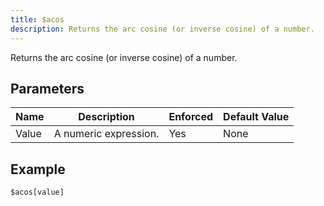 ```yaml
---
title: $acos
description: Returns the arc cosine (or inverse cosine) of a number.
---
```


Returns the arc cosine (or inverse cosine) of a number.
## Parameters
| Name  |      Description      | Enforced | Default Value |
|-------|-----------------------|----------|---------------|
| Value | A numeric expression. | Yes      | None          |
## Example
```eats
$acos[value]
```